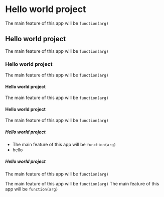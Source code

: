 # Hello world project
The main feature of this app will be `function(arg)`


## Hello world project
The main feature of this app will be `function(arg)`


### Hello world project
The main feature of this app will be `function(arg)`


#### Hello world project
The main feature of this app will be `function(arg)`


#### Hello world project
The main feature of this app will be `function(arg)`


##### Hello world project
- The main feature of this app will be `function(arg)`
- hello


##### Hello world project
The main feature of this app will be `function(arg)`

The main feature of this app will be `function(arg)`
The main feature of this app will be `function(arg)`
